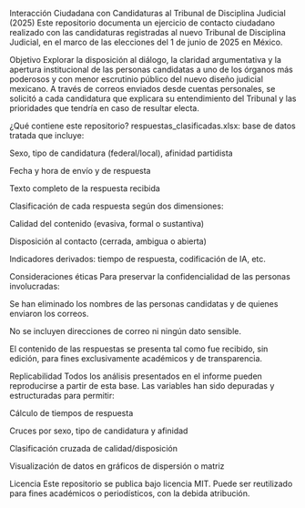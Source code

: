 Interacción Ciudadana con Candidaturas al Tribunal de Disciplina Judicial (2025)
Este repositorio documenta un ejercicio de contacto ciudadano realizado con las candidaturas registradas al nuevo Tribunal de Disciplina Judicial, en el marco de las elecciones del 1 de junio de 2025 en México.

Objetivo
Explorar la disposición al diálogo, la claridad argumentativa y la apertura institucional de las personas candidatas a uno de los órganos más poderosos y con menor escrutinio público del nuevo diseño judicial mexicano. A través de correos enviados desde cuentas personales, se solicitó a cada candidatura que explicara su entendimiento del Tribunal y las prioridades que tendría en caso de resultar electa.

¿Qué contiene este repositorio?
respuestas_clasificadas.xlsx: base de datos tratada que incluye:

Sexo, tipo de candidatura (federal/local), afinidad partidista

Fecha y hora de envío y de respuesta

Texto completo de la respuesta recibida

Clasificación de cada respuesta según dos dimensiones:

Calidad del contenido (evasiva, formal o sustantiva)

Disposición al contacto (cerrada, ambigua o abierta)

Indicadores derivados: tiempo de respuesta, codificación de IA, etc.

Consideraciones éticas
Para preservar la confidencialidad de las personas involucradas:

Se han eliminado los nombres de las personas candidatas y de quienes enviaron los correos.

No se incluyen direcciones de correo ni ningún dato sensible.

El contenido de las respuestas se presenta tal como fue recibido, sin edición, para fines exclusivamente académicos y de transparencia.

Replicabilidad
Todos los análisis presentados en el informe pueden reproducirse a partir de esta base. Las variables han sido depuradas y estructuradas para permitir:

Cálculo de tiempos de respuesta

Cruces por sexo, tipo de candidatura y afinidad

Clasificación cruzada de calidad/disposición

Visualización de datos en gráficos de dispersión o matriz

Licencia
Este repositorio se publica bajo licencia MIT. Puede ser reutilizado para fines académicos o periodísticos, con la debida atribución.
